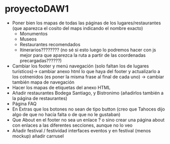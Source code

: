 # proyectoDAW1
* Poner bien los mapas de todas las páginas de los lugares/restaurantes (que aparezca el cosito del maps indicando el nombre exacto)
  * Monumentos
  * Museos
  * Restaurantes recomendados
  * Itinerarios???????? (no sé si esto luego lo podremos hacer con js mejor para que aparezca la ruta a partir de las coordenadas precargadas??????)
* Cambiar los footer y menú navegación (solo faltan los de lugares turísticos)-> cambiar anexo html lo que haya del footer y actualizarlo a los cotnenidos (es poner la misma frase al final de cada uno) -> cambiar también mapa de navegación
* Hacer los mapas de etiquetas del anexo HTML
* Añadir restaurantes Bodega Santiago, y Bistronimo (añadirlos también a la página de restaurantes)
* Página FAQ
* En Extras que los botones no sean de tipo button (creo que Tahoces dijo algo de que no hacía falta o de que no le gustaban)
* Que About en el footer no sea un enlace ? o sino crear una página about con enlaces a las diferentes secciones, aunque no lo veo
* Añadir festival / festividad interfaces eventos y en festival (menos mockup) añadir carrusel

